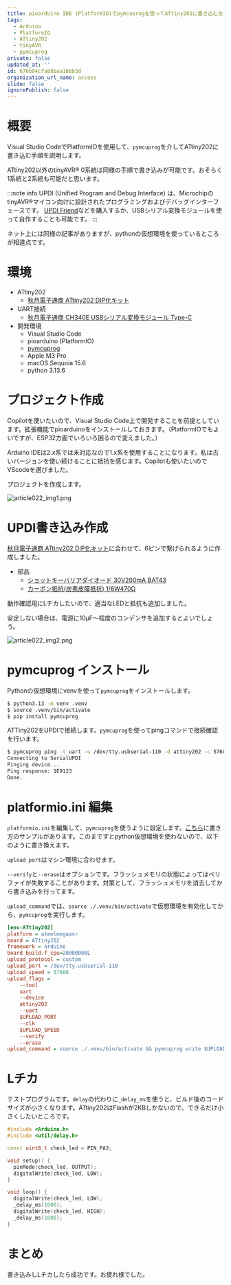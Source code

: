 ```yaml
---
title: pioarduino IDE (PlatformIO)でpymcuprogを使ってATtiny202に書き込む方法
tags:
  - Arduino
  - PlatformIO
  - ATtiny202
  - tinyAVR
  - pymcuprog
private: false
updated_at: ''
id: 676b94cfa88baa1b6b3d
organization_url_name: access
slide: false
ignorePublish: false
---
```

# 概要

Visual Studio CodeでPlatformIOを使用して、`pymcuprog`を介してATtiny202に書き込む手順を説明します。

ATtiny202以外のtinyAVR® 0系統は同様の手順で書き込みが可能です。おそらく1系統と2系統も可能だと思います。

:::note info
UPDI (Unified Program and Debug Interface) は、MicrochipのtinyAVR®マイコン向けに設計されたプログラミングおよびデバッグインターフェースです。
[UPDI Friend](https://ssci.to/9535)などを購入するか、USBシリアル変換モジュールを使って自作することも可能です。
:::

ネット上には同様の記事がありますが、pythonの仮想環境を使っているところが相違点です。

# 環境

- ATtiny202
  - [秋月電子通商 ATtiny202 DIP化キット](https://akizukidenshi.com/catalog/g/g118304/)
- UART接続
  - [秋月電子通商 CH340E USBシリアル変換モジュール Type-C](https://akizukidenshi.com/catalog/g/g114745/)
- 開発環境
  - Visual Studio Code
  - pioarduino (PlatformIO)
  - [pymcuprog](https://github.com/microchip-pic-avr-tools/pymcuprog)
  - Apple M3 Pro
  - macOS Sequoia 15.6
  - python 3.13.6

# プロジェクト作成

Copilotを使いたいので、Visual Studio Code上で開発することを前提としています。拡張機能でpioarduinoをインストールしておきます。（PlatformIOでもよいですが、ESP32方面でいろいろ困るので変えました。）

Arduino IDEは2.x系では未対応なので1.x系を使用することになります。私は古いバージョンを使い続けることに抵抗を感じます。Copilotも使いたいのでVScodeを選びました。

プロジェクトを作成します。

![article022_img1.png](https://qiita-image-store.s3.ap-northeast-1.amazonaws.com/0/3569302/a0aabace-7f90-4530-b64d-6ed3cd2c9155.png)

# UPDI書き込み作成

[秋月電子通商 ATtiny202 DIP化キット](https://akizukidenshi.com/catalog/g/g118304/)に合わせて、6ピンで繋げられるように作成しました。

- 部品
  - [ショットキーバリアダイオード 30V200mA BAT43](https://akizukidenshi.com/catalog/g/g113907/)
  - [カーボン抵抗(炭素皮膜抵抗) 1/6W470Ω](https://akizukidenshi.com/catalog/g/g116471/)

動作確認用にLチカしたいので、適当なLEDと抵抗も追加しました。

安定しない場合は、電源に10μF〜程度のコンデンサを追加するとよいでしょう。

![article022_img2.png](https://qiita-image-store.s3.ap-northeast-1.amazonaws.com/0/3569302/ced8d122-2de2-49d7-b052-1b5acf4910e2.png)

# pymcuprog インストール

Pythonの仮想環境にvenvを使って`pymcuprog`をインストールします。

```bash
$ python3.13 -m venv .venv
$ source .venv/bin/activate
$ pip install pymcuprog
```

ATTiny202をUPDIで接続します。`pymcuprog`を使ってpingコマンドで接続確認を行います。

```bash
$ pymcuprog ping -t uart -u /dev/tty.usbserial-110 -d attiny202 -c 57600
Connecting to SerialUPDI
Pinging device...
Ping response: 1E9123
Done.
```

# platformio.ini 編集

`platformio.ini`を編集して、`pymcuprog`を使うように設定します。[こちら](https://docs.platformio.org/en/latest/platforms/atmelmegaavr.html)に書き方のサンプルがあります。このまですとpython仮想環境を使わないので、以下のように書き換えます。

`upload_port`はマシン環境に合わせます。

`--verify`と`--erase`はオプションです。フラッシュメモリの状態によってはベリファイが失敗することがあります。対策として、フラッシュメモリを消去してから書き込みを行ってます。

`upload_command`では、`source ./.venv/bin/activate`で仮想環境を有効化してから、`pymcuprog`を実行します。

```ini:platformio.ini
[env:ATtiny202]
platform = atmelmegaavr
board = ATtiny202
framework = arduino
board_build.f_cpu=20000000L
upload_protocol = custom
upload_port = /dev/tty.usbserial-110
upload_speed = 57600
upload_flags =
    --tool
    uart
    --device
    attiny202
    --uart
    $UPLOAD_PORT
    --clk
    $UPLOAD_SPEED
    --verify
    --erase
upload_command = source ./.venv/bin/activate && pymcuprog write $UPLOAD_FLAGS --filename $SOURCE
```

# Lチカ

テストプログラムです。`delay`の代わりに`_delay_ms`を使うと、ビルド後のコードサイズが小さくなります。ATtiny202はFlashが2KBしかないので、できるだけ小さくしたいところです。

```cpp
#include <Arduino.h>
#include <util/delay.h>

const uint8_t check_led = PIN_PA3;

void setup() {
  pinMode(check_led, OUTPUT);
  digitalWrite(check_led, LOW);
}

void loop() {
  digitalWrite(check_led, LOW);
  _delay_ms(1000);
  digitalWrite(check_led, HIGH);
  _delay_ms(1000);
}
```

# まとめ

書き込みしLチカしたら成功です。お疲れ様でした。
